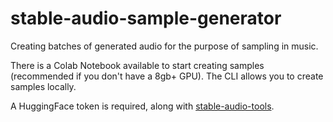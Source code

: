 # stable-audio-sample-generator
Creating batches of generated audio for the purpose of sampling in music.

There is a Colab Notebook available to start creating samples (recommended if you don't have  a 8gb+ GPU). The CLI allows you to create samples locally.

A HuggingFace token is required, along with [stable-audio-tools](https://github.com/Stability-AI/stable-audio-tools/).